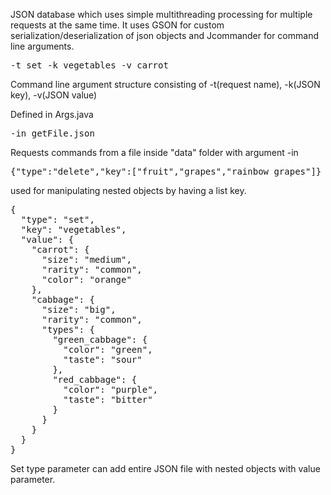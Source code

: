 JSON database which uses simple multithreading processing for multiple requests at the same time.
It uses GSON for custom serialization/deserialization of json objects and Jcommander for command line arguments.

<pre>
-t set -k vegetables -v carrot
</pre>
Command line argument structure consisting of -t(request name), -k(JSON key), -v(JSON value)

Defined in Args.java

<pre>
-in getFile.json
</pre>
Requests commands from a file inside "data" folder with argument -in

<pre>
{"type":"delete","key":["fruit","grapes","rainbow_grapes"]}
</pre>
used for manipulating nested objects by having a list key.

<pre>
{
  "type": "set",
  "key": "vegetables",
  "value": {
    "carrot": {
      "size": "medium",
      "rarity": "common",
      "color": "orange"
    },
    "cabbage": {
      "size": "big",
      "rarity": "common",
      "types": {
        "green_cabbage": {
          "color": "green",
          "taste": "sour"
        },
        "red_cabbage": {
          "color": "purple",
          "taste": "bitter"
        }
      }
    }
  }
}
</pre>
Set type parameter can add entire JSON file with nested objects with value parameter.
